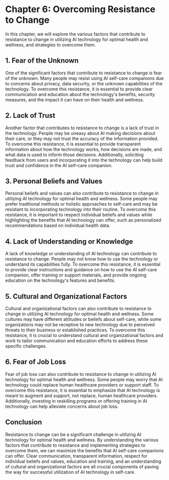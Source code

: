 Chapter 6: Overcoming Resistance to Change
==========================================

In this chapter, we will explore the various factors that contribute to resistance to change in utilizing AI technology for optimal health and wellness, and strategies to overcome them.

**1. Fear of the Unknown**
--------------------------

One of the significant factors that contribute to resistance to change is fear of the unknown. Many people may resist using AI self-care companions due to concerns about privacy, data security, or the unknown capabilities of the technology. To overcome this resistance, it is essential to provide clear communication and education about the technology's benefits, security measures, and the impact it can have on their health and wellness.

**2. Lack of Trust**
--------------------

Another factor that contributes to resistance to change is a lack of trust in the technology. People may be uneasy about AI making decisions about their care, or they may not trust the accuracy of the information provided. To overcome this resistance, it is essential to provide transparent information about how the technology works, how decisions are made, and what data is used to inform those decisions. Additionally, soliciting feedback from users and incorporating it into the technology can help build trust and confidence in the AI self-care companion.

**3. Personal Beliefs and Values**
----------------------------------

Personal beliefs and values can also contribute to resistance to change in utilizing AI technology for optimal health and wellness. Some people may prefer traditional methods or holistic approaches to self-care and may be resistant to incorporating technology into their routine. To overcome this resistance, it is important to respect individual beliefs and values while highlighting the benefits that AI technology can offer, such as personalized recommendations based on individual health data.

**4. Lack of Understanding or Knowledge**
-----------------------------------------

A lack of knowledge or understanding of AI technology can contribute to resistance to change. People may not know how to use the technology or understand its capabilities fully. To overcome this resistance, it is essential to provide clear instructions and guidance on how to use the AI self-care companion, offer training or support materials, and provide ongoing education on the technology's features and benefits.

**5. Cultural and Organizational Factors**
------------------------------------------

Cultural and organizational factors can also contribute to resistance to change in utilizing AI technology for optimal health and wellness. Some cultures may have different attitudes or beliefs about self-care, while some organizations may not be receptive to new technology due to perceived threats to their business or established practices. To overcome this resistance, it is crucial to understand cultural and organizational factors and work to tailor communication and education efforts to address these specific challenges.

**6. Fear of Job Loss**
-----------------------

Fear of job loss can also contribute to resistance to change in utilizing AI technology for optimal health and wellness. Some people may worry that AI technology could replace human healthcare providers or support staff. To overcome this resistance, it is essential to emphasize that AI technology is meant to augment and support, not replace, human healthcare providers. Additionally, investing in reskilling programs or offering training in AI technology can help alleviate concerns about job loss.

**Conclusion**
--------------

Resistance to change can be a significant challenge in utilizing AI technology for optimal health and wellness. By understanding the various factors that contribute to resistance and implementing strategies to overcome them, we can maximize the benefits that AI self-care companions can offer. Clear communication, transparent information, respect for individual beliefs and values, education and training, and an understanding of cultural and organizational factors are all crucial components of paving the way for successful utilization of AI technology in self-care.
